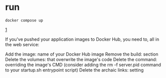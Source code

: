 # run 
```
docker compose up
```

[1](https://stackoverflow.com/questions/62522151/how-to-execute-docker-compose-from-outside-the-directory)

If you've pushed your application images to Docker Hub, you need to, all in the web service:

Add the image: name of your Docker Hub image
Remove the build: section
Delete the volumes: that overwrite the image's code
Delete the command: overriding the image's CMD (consider adding the rm -f server.pid command to your startup.sh entrypoint script)
Delete the archaic links: setting